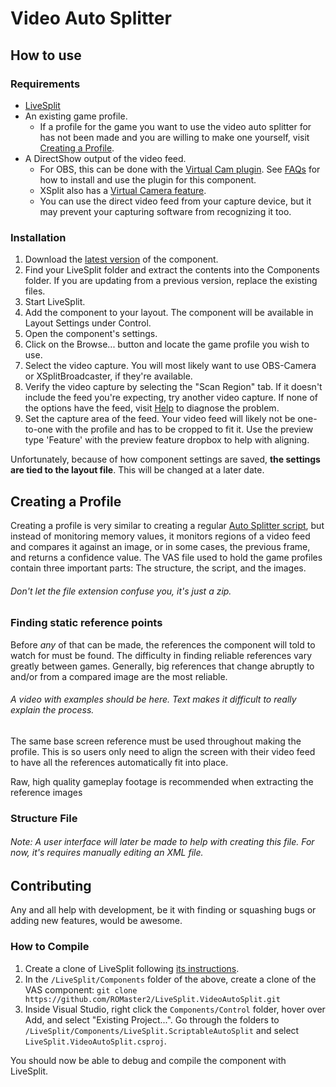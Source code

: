 # Video Auto Splitter

## How to use

### Requirements

* [LiveSplit](http://livesplit.org/)
* An existing game profile.
  * If a profile for the game you want to use the video auto splitter for has not been made and you are willing to make one yourself, visit [Creating a Profile](#creating-a-profile).
* A DirectShow output of the video feed.
  * For OBS, this can be done with the [Virtual Cam plugin](https://obsproject.com/forum/resources/obs-virtualcam.539/). See [FAQs](#how-do-i-use-virtual-cam-for-obs) for how to install and use the plugin for this component.
  * XSplit also has a [Virtual Camera feature](https://www.youtube.com/watch?v=WxPJdUtEae8).
  * You can use the direct video feed from your capture device, but it may prevent your capturing software from recognizing it too.

### Installation

1) Download the [latest version](https://github.com/ROMaster2/LiveSplit.VideoAutoSplit/releases) of the component.
2) Find your LiveSplit folder and extract the contents into the Components folder. If you are updating from a previous version, replace the existing files.
3) Start LiveSplit.
4) Add the component to your layout. The component will be available in Layout Settings under Control.
5) Open the component's settings.
6) Click on the Browse... button and locate the game profile you wish to use.
7) Select the video capture. You will most likely want to use OBS-Camera or XSplitBroadcaster, if they're available.
8) Verify the video capture by selecting the "Scan Region" tab. If it doesn't include the feed you're expecting, try another video capture. If none of the options have the feed, visit [Help](#help) to diagnose the problem.
9) Set the capture area of the feed. Your video feed will likely not be one-to-one with the profile and has to be cropped to fit it. Use the preview type 'Feature' with the preview feature dropbox to help with aligning.

Unfortunately, because of how component settings are saved, **the settings are tied to the layout file**. This will be changed at a later date.

## Creating a Profile

Creating a profile is very similar to creating a regular [Auto Splitter script](https://github.com/LiveSplit/LiveSplit/blob/master/Documentation/Auto-Splitters.md), but instead of monitoring memory values, it monitors regions of a video feed and compares it against an image, or in some cases, the previous frame, and returns a confidence value. The VAS file used to hold the game profiles contain three important parts: The structure, the script, and the images.

###### Don't let the file extension confuse you, it's just a zip.

### Finding static reference points

Before *any* of that can be made, the references the component will told to watch for must be found. The difficulty in finding reliable references vary greatly between games. Generally, big references that change abruptly to and/or from a compared image are the most reliable.

###### A video with examples should be here. Text makes it difficult to really explain the process.

The same base screen reference must be used throughout making the profile. This is so users only need to align the screen with their video feed to have all the references automatically fit into place.

Raw, high quality gameplay footage is recommended when extracting the reference images 

### Structure File

###### Note: A user interface will later be made to help with creating this file. For now, it's requires manually editing an XML file.

## Contributing

Any and all help with development, be it with finding or squashing bugs or adding new features, would be awesome.

### How to Compile

 1. Create a clone of LiveSplit following [its instructions](https://github.com/LiveSplit/LiveSplit#contributing).
 2. In the `/LiveSplit/Components` folder of the above, create a clone of the VAS component: `git clone https://github.com/ROMaster2/LiveSplit.VideoAutoSplit.git`
 3. Inside Visual Studio, right click the `Components/Control` folder, hover over Add, and select "Existing Project...". Go through the folders to `/LiveSplit/Components/LiveSplit.ScriptableAutoSplit` and select `LiveSplit.VideoAutoSplit.csproj`.

You should now be able to debug and compile the component with LiveSplit.

